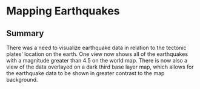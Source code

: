 # Mapping Earthquakes

## Summary
There was a need to visualize earthquake data in relation to the tectonic plates’ location on the earth. One view now shows all of the earthquakes with a magnitude greater than 4.5 on the world map. There is now also a view of the data overlayed on a dark third base layer map, which allows for the earthquake data to be shown in greater contrast to the map background.
